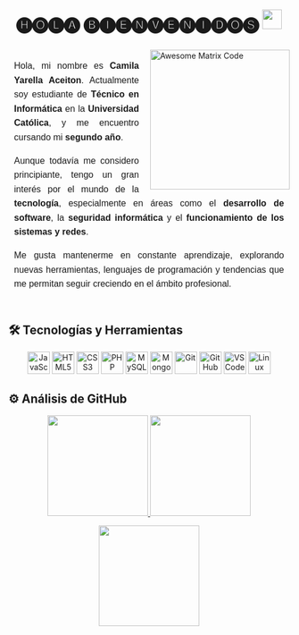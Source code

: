 <h1 align="center">
  <b> 🅗🅞🅛🅐 🅑🅘🅔🅝🅥🅔🅝🅘🅓🅞🅢 </b>
  <img src="https://media.giphy.com/media/hvRJCLFzcasrR4ia7z/giphy.gif" width="35">
</h1>

<!-- GIF alineado a la derecha con espacio -->
<img src="https://github.com/MarikIshtar007/MarikIshtar007/blob/master/images/matrix.gif"
     alt="Awesome Matrix Code"
     align="right"
     style="margin-left: 20px; margin-top: 10px; width: 250px;" />

<!-- Contenedor del texto -->
<div style="text-align: justify; line-height: 1.6; font-family: Arial, sans-serif; font-size: 16px; padding: 10px;">

  <p>
    Hola, mi nombre es <strong>Camila Yarella Aceiton</strong>. Actualmente soy estudiante de 
    <strong>Técnico en Informática</strong> en la <strong>Universidad Católica</strong>, y me encuentro cursando 
    mi <strong>segundo año</strong>.
  </p>

  <p>
    Aunque todavía me considero principiante, tengo un gran interés por el mundo de la 
    <strong>tecnología</strong>, especialmente en áreas como el <strong>desarrollo de software</strong>, 
    la <strong>seguridad informática</strong> y el <strong>funcionamiento de los sistemas y redes</strong>.
  </p>

  <p>
    Me gusta mantenerme en constante aprendizaje, explorando nuevas herramientas, lenguajes de programación 
    y tendencias que me permitan seguir creciendo en el ámbito profesional.
  </p>

</div>


## 🛠️ Tecnologías y Herramientas

<p align="center">
  <!-- Lenguajes -->
  <img src="https://cdn.jsdelivr.net/gh/devicons/devicon/icons/javascript/javascript-original.svg" height="40" alt="JavaScript"/>
  <img src="https://cdn.jsdelivr.net/gh/devicons/devicon/icons/html5/html5-original.svg" height="40" alt="HTML5"/>
  <img src="https://cdn.jsdelivr.net/gh/devicons/devicon/icons/css3/css3-original.svg" height="40" alt="CSS3"/>
  <img src="https://cdn.jsdelivr.net/gh/devicons/devicon/icons/php/php-original.svg" height="40" alt="PHP"/>
  
  <!-- Bases de datos -->
  <img src="https://cdn.jsdelivr.net/gh/devicons/devicon/icons/mysql/mysql-original.svg" height="40" alt="MySQL"/>
  <img src="https://cdn.jsdelivr.net/gh/devicons/devicon/icons/mongodb/mongodb-original.svg" height="40" alt="MongoDB"/>

  <!-- Herramientas y otros -->
  <img src="https://cdn.jsdelivr.net/gh/devicons/devicon/icons/git/git-original.svg" height="40" alt="Git"/>
  <img src="https://cdn.jsdelivr.net/gh/devicons/devicon/icons/github/github-original.svg" height="40" alt="GitHub"/>
  <img src="https://cdn.jsdelivr.net/gh/devicons/devicon/icons/vscode/vscode-original.svg" height="40" alt="VS Code"/>
  <img src="https://cdn.jsdelivr.net/gh/devicons/devicon/icons/linux/linux-original.svg" height="40" alt="Linux"/>
</p>



## ⚙️ Análisis de GitHub

<p align="center">
  <a href="https://github.com/punshaa">
    <img height="180em" src="https://github-readme-stats-eight-theta.vercel.app/api?username=punshaa&show_icons=true&theme=algolia&include_all_commits=true&count_private=true"/>
  </a>
  <a href="https://github.com/punshaa">
    <img height="180em" src="https://github-readme-stats-eight-theta.vercel.app/api/top-langs/?username=punshaa&layout=compact&langs_count=8&theme=algolia"/>
  </a>
</p>

<p align="center">
  <img height="180em" src="https://github-readme-streak-stats.herokuapp.com/?user=punshaa&theme=dark&hide_border=true"/>
</p>

<!--
**punshaa/punshaa** is a ✨ _special_ ✨ repository because its `README.md` (this file) appears on your GitHub profile.

Here are some ideas to get you started:

- 🔭 I’m currently working on ...
- 🌱 I’m currently learning ...
- 👯 I’m looking to collaborate on ...
- 🤔 I’m looking for help with ...
- 💬 Ask me about ...
- 📫 How to reach me: ...
- 😄 Pronouns: ...
- ⚡ Fun fact: ...
-->
